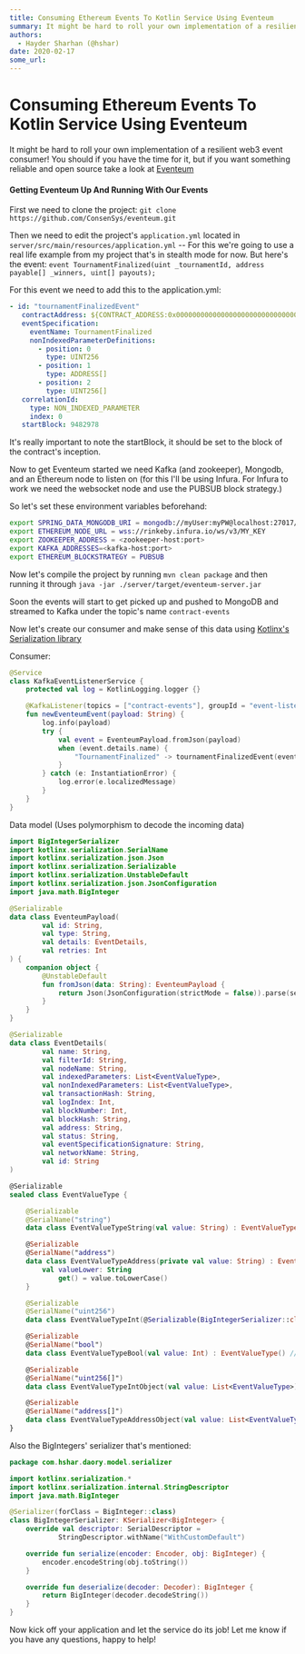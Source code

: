 ```yaml
---
title: Consuming Ethereum Events To Kotlin Service Using Eventeum
summary: It might be hard to roll your own implementation of a resilient web3 event consumer! You should if you have the time for it, but if you want something reliable
authors:
  - Hayder Sharhan (@hshar)
date: 2020-02-17
some_url: 
---
```


# Consuming Ethereum Events To Kotlin Service Using Eventeum

It might be hard to roll your own implementation of a resilient web3 event consumer! You should if you have the time for it, but if you want something reliable and open source take a look at [Eventeum](https://github.com/ConsenSys/eventeum)

#### Getting Eventeum Up And Running With Our Events
First we need to clone the project: `git clone https://github.com/ConsenSys/eventeum.git`

Then we need to edit the project's `application.yml` located in `server/src/main/resources/application.yml` -- For this we're going to use a real life example from my project that's in stealth mode for now. But here's the event: `event TournamentFinalized(uint _tournamentId, address payable[] _winners, uint[] payouts);`

For this event we need to add this to the application.yml:

```yaml
- id: "tournamentFinalizedEvent"
   contractAddress: ${CONTRACT_ADDRESS:0x00000000000000000000000000000000000000000}
   eventSpecification:
     eventName: TournamentFinalized
     nonIndexedParameterDefinitions:
       - position: 0
         type: UINT256
       - position: 1
         type: ADDRESS[]
       - position: 2
         type: UINT256[]
   correlationId:
     type: NON_INDEXED_PARAMETER
     index: 0
   startBlock: 9482978
```

It's really important to note the startBlock, it should be set to the block of the contract's inception.

Now to get Eventeum started we need Kafka (and zookeeper), Mongodb, and an Ethereum node to listen on (for this I'll be using Infura. For Infura to work we need the websocket node and use the PUBSUB block strategy.)

So let's set these environment variables beforehand:

```bash
export SPRING_DATA_MONGODB_URI = mongodb://myUser:myPW@localhost:27017/myDB
export ETHEREUM_NODE_URL = wss://rinkeby.infura.io/ws/v3/MY_KEY
export ZOOKEEPER_ADDRESS = <zookeeper-host:port>
export KAFKA_ADDRESSES=<kafka-host:port>
export ETHEREUM_BLOCKSTRATEGY = PUBSUB
```

Now let's compile the project by running `mvn clean package` and then running it through `java -jar ./server/target/eventeum-server.jar`

Soon the events will start to get picked up and pushed to MongoDB and streamed to Kafka under the topic's name `contract-events`

Now let's create our consumer and make sense of this data using [Kotlinx's Serialization library](https://github.com/Kotlin/kotlinx.serialization)

Consumer:

```kotlin
@Service
class KafkaEventListenerService {
    protected val log = KotlinLogging.logger {}

    @KafkaListener(topics = ["contract-events"], groupId = "event-listener")
    fun newEventeumEvent(payload: String) {
        log.info(payload)
        try {
            val event = EventeumPayload.fromJson(payload)
            when (event.details.name) {
                "TournamentFinalized" -> tournamentFinalizedEvent(event) // A function to be implemented
            }
        } catch (e: InstantiationError) {
            log.error(e.localizedMessage)
        }
    }
}
```

Data model (Uses polymorphism to decode the incoming data)

```kotlin
import BigIntegerSerializer
import kotlinx.serialization.SerialName
import kotlinx.serialization.json.Json
import kotlinx.serialization.Serializable
import kotlinx.serialization.UnstableDefault
import kotlinx.serialization.json.JsonConfiguration
import java.math.BigInteger

@Serializable
data class EventeumPayload(
        val id: String,
        val type: String,
        val details: EventDetails,
        val retries: Int
) {
    companion object {
        @UnstableDefault
        fun fromJson(data: String): EventeumPayload {
            return Json(JsonConfiguration(strictMode = false)).parse(serializer(), data)
        }
    }
}

@Serializable
data class EventDetails(
        val name: String,
        val filterId: String,
        val nodeName: String,
        val indexedParameters: List<EventValueType>,
        val nonIndexedParameters: List<EventValueType>,
        val transactionHash: String,
        val logIndex: Int,
        val blockNumber: Int,
        val blockHash: String,
        val address: String,
        val status: String,
        val eventSpecificationSignature: String,
        val networkName: String,
        val id: String
)

@Serializable
sealed class EventValueType {

    @Serializable
    @SerialName("string")
    data class EventValueTypeString(val value: String) : EventValueType()

    @Serializable
    @SerialName("address")
    data class EventValueTypeAddress(private val value: String) : EventValueType() {
        val valueLower: String
            get() = value.toLowerCase()
    }

    @Serializable
    @SerialName("uint256")
    data class EventValueTypeInt(@Serializable(BigIntegerSerializer::class) val value: BigInteger) : EventValueType()

    @Serializable
    @SerialName("bool")
    data class EventValueTypeBool(val value: Int) : EventValueType() // Temporary fix until Eventeum supports true and false booleans

    @Serializable
    @SerialName("uint256[]")
    data class EventValueTypeIntObject(val value: List<EventValueType>) : EventValueType()

    @Serializable
    @SerialName("address[]")
    data class EventValueTypeAddressObject(val value: List<EventValueType>) : EventValueType()
}
```

Also the BigIntegers' serializer that's mentioned:

```kotlin
package com.hshar.daory.model.serializer

import kotlinx.serialization.*
import kotlinx.serialization.internal.StringDescriptor
import java.math.BigInteger

@Serializer(forClass = BigInteger::class)
class BigIntegerSerializer: KSerializer<BigInteger> {
    override val descriptor: SerialDescriptor =
            StringDescriptor.withName("WithCustomDefault")

    override fun serialize(encoder: Encoder, obj: BigInteger) {
        encoder.encodeString(obj.toString())
    }

    override fun deserialize(decoder: Decoder): BigInteger {
        return BigInteger(decoder.decodeString())
    }
}
```

Now kick off your application and let the service do its job! Let me know if you have any questions, happy to help!